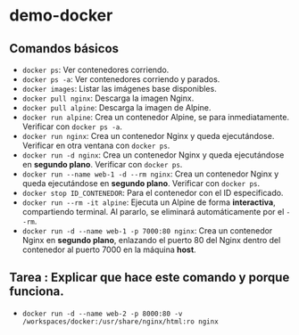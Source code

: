 # demo-docker
## Comandos básicos
- `docker ps`: Ver contenedores corriendo.
- `docker ps -a`: Ver contenedores corriendo y parados.
- `docker images`: Listar las imágenes base disponibles.
- `docker pull nginx`: Descarga la imagen Nginx.
- `docker pull alpine`: Descarga la imagen de Alpine.
- `docker run alpine`: Crea un contenedor Alpine, se para inmediatamente. Verificar con `docker ps -a`.
- `docker run nginx`: Crea un contenedor Nginx y queda ejecutándose. Verificar en otra ventana con `docker ps`.
- `docker run -d nginx`: Crea un contenedor Nginx y queda ejecutándose en **segundo plano**. Verificar con `docker ps`.
- `docker run --name web-1 -d --rm nginx`: Crea un contenedor Nginx y queda ejecutándose en **segundo plano**. Verificar con `docker ps`.
- `docker stop ID_CONTENEDOR`: Para el contenedor con el ID especificado.
- `docker run --rm -it alpine`: Ejecuta un Alpine de forma **interactiva**, compartiendo terminal. Al pararlo, se eliminará automáticamente por el `--rm`.
- `docker run -d --name web-1 -p 7000:80 nginx`: Crea un contenedor Nginx en **segundo plano**, enlazando el puerto 80 del Nginx dentro del contenedor al puerto 7000 en la máquina **host**.



## Tarea : Explicar que hace este comando y porque funciona.

- `docker run -d --name web-2 -p 8000:80 -v /workspaces/docker:/usr/share/nginx/html:ro nginx`